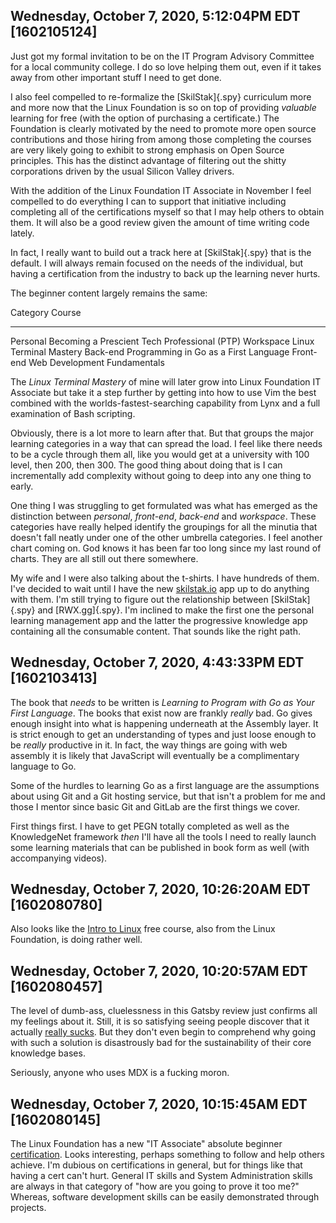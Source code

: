 ## Wednesday, October 7, 2020, 5:12:04PM EDT [1602105124]

Just got my formal invitation to be on the IT Program Advisory Committee
for a local community college. I do so love helping them out, even if it
takes away from other important stuff I need to get done.

I also feel compelled to re-formalize the [SkilStak]{.spy} curriculum
more and more now that the Linux Foundation is so on top of providing
*valuable* learning for free (with the option of purchasing a
certificate.) The Foundation is clearly motivated by the need to promote
more open source contributions and those hiring from among those
completing the courses are very likely going to exhibit to strong
emphasis on Open Source principles. This has the distinct advantage of
filtering out the shitty corporations driven by the usual Silicon Valley
drivers.

With the addition of the Linux Foundation IT Associate in November I
feel compelled to do everything I can to support that initiative
including completing all of the certifications myself so that I may help
others to obtain them. It will also be a good review given the amount of
time writing code lately.

In fact, I really want to build out a track here at [SkilStak]{.spy}
that is the default. I will always remain focused on the needs of the
individual, but having a certification from the industry to back up the
learning never hurts.

The beginner content largely remains the same:

 Category     Course                                        
------------ -----------------------------------------------
 Personal      Becoming a Prescient Tech Professional (PTP)
 Workspace     Linux Terminal Mastery
 Back-end      Programming in Go as a First Language
 Front-end     Web Development Fundamentals

The *Linux Terminal Mastery* of mine will later grow into Linux
Foundation IT Associate but take it a step further by getting into how
to use Vim the best combined with the worlds-fastest-searching
capability from Lynx and a full examination of Bash scripting.

Obviously, there is a lot more to learn after that. But that groups the
major learning categories in a way that can spread the load. I feel like
there needs to be a cycle through them all, like you would get at a
university with 100 level, then 200, then 300. The good thing about
doing that is I can incrementally add complexity without going to deep
into any one thing to early.

One thing I was struggling to get formulated was what has emerged as the
distinction between *personal*, *front-end*, *back-end* and *workspace*. These
categories have really helped identify the groupings for all the minutia
that doesn't fall neatly under one of the other umbrella categories. I
feel another chart coming on. God knows it has been far too long since
my last round of charts. They are all still out there somewhere.

My wife and I were also talking about the t-shirts. I have hundreds of
them. I've decided to wait until I have the new
[skilstak.io](https://skilstak.io) app up to do anything with them. I'm
still trying to figure out the relationship between [SkilStak]{.spy} and
[RWX.gg]{.spy}. I'm inclined to make the first one the personal learning
management app and the latter the progressive knowledge app containing
all the consumable content. That sounds like the right path.

## Wednesday, October 7, 2020, 4:43:33PM EDT [1602103413]

The book that *needs* to be written is *Learning to Program with
Go as Your First Language*. The books that exist now are frankly
*really* bad. Go gives enough insight into what is happening underneath
at the Assembly layer. It is strict enough to get an understanding of
types and just loose enough to be *really* productive in it. In fact,
the way things are going with web assembly it is likely that JavaScript
will eventually be a complimentary language to Go.

Some of the hurdles to learning Go as a first language are the
assumptions about using Git and a Git hosting service, but that isn't a
problem for me and those I mentor since basic Git and GitLab are the
first things we cover.

First things first. I have to get PEGN totally completed as well as the
KnowledgeNet framework *then* I'll have all the tools I need to really
launch some learning materials that can be published in book form as
well (with accompanying videos).

## Wednesday, October 7, 2020, 10:26:20AM EDT [1602080780]

Also looks like the [Intro to
Linux](https://www.zdnet.com/article/linux-foundations-free-online-intro-to-linux-class-opens-its-doors/)
free course, also from the Linux Foundation, is doing rather well.

## Wednesday, October 7, 2020, 10:20:57AM EDT [1602080457]

The level of dumb-ass, cluelessness in this Gatsby review just confirms
all my feelings about it. Still, it is so satisfying seeing people
discover that it actually [really
sucks](https://cra.mr/an-honest-review-of-gatsby/). But they don't even
begin to comprehend why going with such a solution is disastrously bad
for the sustainability of their core knowledge bases.

Seriously, anyone who uses MDX is a fucking moron.

## Wednesday, October 7, 2020, 10:15:45AM EDT [1602080145]

The Linux Foundation has a new "IT Associate" absolute beginner
[certification](https://www.prnewswire.com/news-releases/upcoming-entry-level-it-certification-from-the-linux-foundation-to-provide-an-onramp-to-an-it-career-301133168.html). Looks interesting, perhaps something to follow and help
others achieve. I'm dubious on certifications in general, but for things
like that having a cert can't hurt. General IT skills and System
Administration skills are always in that category of "how are you going
to prove it too me?" Whereas, software development skills can be easily
demonstrated through projects.

